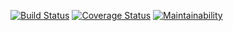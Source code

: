 [![Build Status](https://travis-ci.org/abejide001/ci_demo.svg?branch=master)](https://travis-ci.org/abejide001/ci_demo)
[![Coverage Status](https://coveralls.io/repos/github/abejide001/ci_demo/badge.svg?branch=master)](https://coveralls.io/github/abejide001/ci_demo?branch=master)
[![Maintainability](https://api.codeclimate.com/v1/badges/66aaf4a1edec6c208b0c/maintainability)](https://codeclimate.com/github/abejide001/ci_demo/maintainability)

